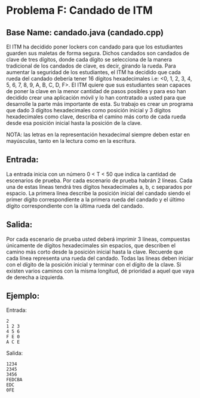 # Problema F: Candado de ITM
## Base Name: candado.java (candado.cpp)

El ITM ha decidido poner lockers con candado para que los estudiantes guarden sus maletas de forma segura. Dichos candados son candados de clave de tres dígitos, donde cada dígito se selecciona de la manera tradicional de los candados de clave, es decir, girando la rueda. Para aumentar la seguridad de los estudiantes, el ITM ha decidido que cada rueda del candado debería tener 16 dígitos hexadecimales i.e: <0, 1, 2, 3, 4, 5, 6, 7, 8, 9, A, B, C, D, F>. El ITM quiere que sus estudiantes sean capaces de poner la clave en la menor cantidad de pasos posibles y para eso han decidido crear una aplicación móvil y lo han contratado a usted para que desarrolle la parte más importante de esta. Su trabajo es crear un programa que dado 3 dígitos hexadecimales como posición inicial y 3 dígitos hexadecimales como clave, describa el camino más corto de cada rueda desde esa posición inicial hasta la posición de la clave.

NOTA: las letras en la representación hexadecimal siempre deben estar en mayúsculas, tanto en la lectura como en la escritura.

## Entrada:
La entrada inicia con un número 0 < T < 50 que indica la cantidad de escenarios de prueba. Por cada escenario de prueba habrán 2 líneas. Cada una de estas líneas tendrá tres dígitos hexadecimales a, b, c separados por espacio. La primera línea describe la posición inicial del candado siendo el primer dígito correspondiente a la primera rueda del candado y el último dígito correspondiente con la última rueda del candado.

## Salida:
Por cada escenario de prueba usted deberá imprimir 3 líneas, compuestas únicamente de dígitos hexadecimales sin espacios, que describen el camino más corto desde la posición inicial hasta la clave. Recuerde que cada línea representa una rueda del candado. Todas las líneas deben iniciar con el dígito de la posición inicial y terminar con el dígito de la clave. Si existen varios caminos con la misma longitud, dé prioridad a aquel que vaya de derecha a izquierda.

## Ejemplo:
Entrada:
```
2
1 2 3
4 5 6
F E 0
A C E
```

Salida:
```
1234
2345
3456
FEDCBA
EDC
0FE
```